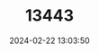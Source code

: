 ---
title: "13443"
category: "Microtus mexicanus"
draft: false
date: 2024-02-22 13:03:50
languages:
  French: ["Compagnol du Mexique"]
  Spanish; Castilian: ["Topillo de México"]
  English: ["Mexican Vole"]
---